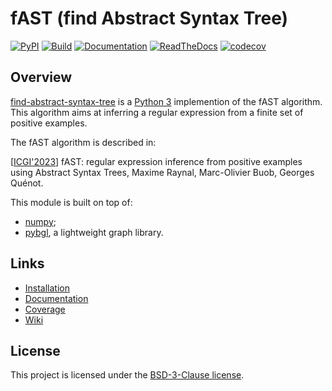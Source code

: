 # fAST (find Abstract Syntax Tree)

[![PyPI](https://img.shields.io/pypi/v/regexp_learner.svg)](https://pypi.python.org/pypi/regexp_learner/)
[![Build](https://github.com/nokia/find-abstract-syntax-tree/workflows/build/badge.svg)](https://github.com/nokia/find-abstract-syntax-tree/actions/workflows/build.yml)
[![Documentation](https://github.com/nokia/find-abstract-syntax-tree/workflows/docs/badge.svg)](https://github.com/nokia/find-abstract-syntax-tree/actions/workflows/docs.yml)
[![ReadTheDocs](https://readthedocs.org/projects/find-abstract-syntax-tree/badge/?version=latest)](https://find-abstract-syntax-tree.readthedocs.io/en/latest/?badge=latest)
[![codecov](https://codecov.io/gh/nokia/find-abstract-syntax-tree/branch/master/graph/badge.svg?token=OZM4J0Y2VL)](https://codecov.io/gh/nokia/find-abstract-syntax-tree)

## Overview

[find-abstract-syntax-tree](https://github.com/nokia/find-abstract-syntax-tree) is a [Python 3](http://python.org/) implemention of the fAST algorithm. This algorithm aims at inferring a regular expression from a finite set of positive examples.

The fAST algorithm is described in:

[[ICGI'2023](https://icgi2023.inria.fr/)] fAST: regular expression inference from positive examples using Abstract Syntax Trees, Maxime Raynal, Marc-Olivier Buob, Georges Quénot.

This module is built on top of:
* [numpy](https://pypi.org/project/numpy/);
* [pybgl](https://pypi.org/project/pybgl/), a lightweight graph library.

## Links

* [Installation](https://github.com/nokia/find-abstract-syntax-tree/blob/master/docs/installation.md)
* [Documentation](https://find-abstract-syntax-tree.readthedocs.io/en/latest/)
* [Coverage](https://app.codecov.io/gh/nokia/find-abstract-syntax-tree)
* [Wiki](https://github.com/nokia/find-abstract-syntax-tree/wiki)

## License

This project is licensed under the [BSD-3-Clause license](https://github.com/nokia/find-abstract-syntax-tree/blob/master/LICENSE).
